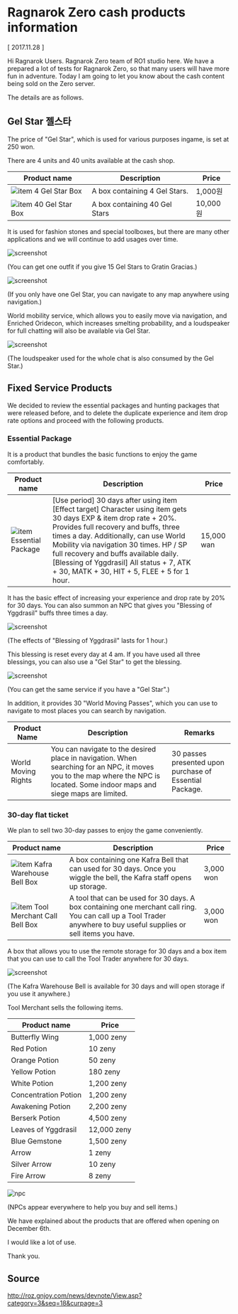 # Ragnarok Zero cash products information

[ 2017.11.28 ]

Hi Ragnarok Users. Ragnarok Zero team of RO1 studio here. We have a prepared a lot of tests for Ragnarok Zero, so that many users will have more fun in adventure. Today I am going to let you know about the cash content being sold on the Zero server.

The details are as follows.

## Gel Star 젤스타

The price of "Gel Star", which is used for various purposes ingame, is set at 250 won.

There are 4 units and 40 units available at the cash shop.

| Product name | Description | Price |
|---|---|---|
| ![item](http://imgc.gnjoy.com/ufile/common/2017/11/28/042631_7xPwLzbC.png) 4 Gel Star Box | A box containing 4 Gel Stars. | 1,000원 |
| ![item](http://imgc.gnjoy.com/ufile/common/2017/11/28/042645_dcLB2sO1.png) 40 Gel Star Box | A box containing 40 Gel Stars | 10,000원 |

It is used for fashion stones and special toolboxes, but there are many other applications and we will continue to add usages over time.

![screenshot](http://imgc.gnjoy.com/ufile/common/2017/11/28/042736_tuiU3bi9.png)

(You can get one outfit if you give 15 Gel Stars to Gratin Gracias.)

![screenshot](http://imgc.gnjoy.com/ufile/common/2017/11/28/042749_3XoRLKET.png)

(If you only have one Gel Star, you can navigate to any map anywhere using navigation.)

World mobility service, which allows you to easily move via navigation, and Enriched Oridecon, which increases smelting probability, and a loudspeaker for full chatting will also be available via Gel Star.

![screenshot](http://imgc.gnjoy.com/ufile/common/2017/11/28/042809_HdYbkZLw.png)

(The loudspeaker used for the whole chat is also consumed by the Gel Star.)

## Fixed Service Products

We decided to review the essential packages and hunting packages that were released before, and to delete the duplicate experience and item drop rate options and proceed with the following products.

### Essential Package

It is a product that bundles the basic functions to enjoy the game comfortably.

| Product name | Description | Price |
|---|---|---|
| ![item](http://imgc.gnjoy.com/ufile/common/2017/11/28/042952_yNeaFDeY.png) Essential Package | [Use period] 30 days after using item [Effect target] Character using item gets 30 days EXP & item drop rate + 20%. Provides full recovery and buffs, three times a day. Additionally, can use World Mobility via navigation 30 times. HP / SP full recovery and buffs available daily. [Blessing of Yggdrasil] All status + 7, ATK + 30, MATK + 30, HIT + 5, FLEE + 5 for 1 hour. | 15,000 wan |

It has the basic effect of increasing your experience and drop rate by 20% for 30 days. You can also summon an NPC that gives you "Blessing of Yggdrasil" buffs three times a day.

![screenshot](http://imgc.gnjoy.com/ufile/common/2017/11/28/043009_ciuUbVO1.png)

(The effects of "Blessing of Yggdrasil" lasts for 1 hour.)

This blessing is reset every day at 4 am. If you have used all three blessings, you can also use a "Gel Star" to get the blessing.

![screenshot](http://imgc.gnjoy.com/ufile/common/2017/11/28/043031_eawLnmFB.png)

(You can get the same service if you have a "Gel Star".)

In addition, it provides 30 "World Moving Passes", which you can use to navigate to most places you can search by navigation.

| Product Name | Description | Remarks |
|---|---|---|
| World Moving Rights | You can navigate to the desired place in navigation. When searching for an NPC, it moves you to the map where the NPC is located. Some indoor maps and siege maps are limited. | 30 passes presented upon purchase of Essential Package. |

### 30-day flat ticket

We plan to sell two 30-day passes to enjoy the game conveniently.

| Product name | Description | Price |
|---|---|---|
| ![item](http://imgc.gnjoy.com/ufile/common/2017/11/28/043444_7DTxRJ4i.png) Kafra Warehouse Bell Box | A box containing one Kafra Bell that can used for 30 days. Once you wiggle the bell, the Kafra staff opens up storage. | 3,000 won |
| ![item](http://imgc.gnjoy.com/ufile/common/2017/11/28/043503_3ktEmCiz.png) Tool Merchant Call Bell Box | A tool that can be used for 30 days. A box containing one merchant call ring. You can call up a Tool Trader anywhere to buy useful supplies or sell items you have. | 3,000 won |

A box that allows you to use the remote storage for 30 days and a box item that you can use to call the Tool Trader anywhere for 30 days.

![screenshot](http://imgc.gnjoy.com/ufile/common/2017/11/28/043519_x765lZ9h.png)

(The Kafra Warehouse Bell is available for 30 days and will open storage if you use it anywhere.)

Tool Merchant sells the following items.

| Product name | Price |
|---|---|
| Butterfly Wing | 1,000 zeny |
| Red Potion | 10 zeny |
| Orange Potion | 50 zeny |
| Yellow Potion | 180 zeny |
| White Potion | 1,200 zeny |
| Concentration Potion | 1,200 zeny |
| Awakening Potion | 2,200 zeny |
| Berserk Potion | 4,500 zeny |
| Leaves of Yggdrasil | 12,000 zeny |
| Blue Gemstone | 1,500 zeny |
| Arrow | 1 zeny |
| Silver Arrow | 10 zeny |
| Fire Arrow| 8 zeny |

![npc](http://imgc.gnjoy.com/ufile/common/2017/11/28/043718_zhEywRDb.png)

(NPCs appear everywhere to help you buy and sell items.)

We have explained about the products that are offered when opening on December 6th.

I would like a lot of use.

Thank you.

## Source
http://roz.gnjoy.com/news/devnote/View.asp?category=3&seq=18&curpage=3

